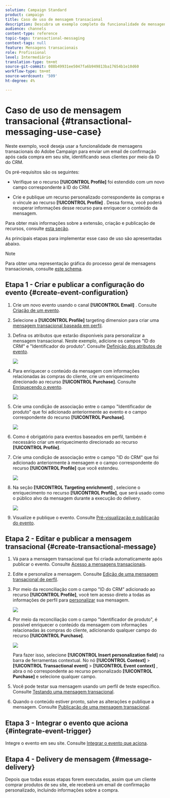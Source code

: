 ```yaml
---
solution: Campaign Standard
product: campaign
title: Caso de uso de mensagem transacional
description: Descubra um exemplo completo da funcionalidade de mensagens transacionais do Adobe Campaign.
audience: channels
content-type: reference
topic-tags: transactional-messaging
context-tags: null
feature: Mensagens transacionais
role: Profissional
level: Intermediário
translation-type: tm+mt
source-git-commit: 088b49931ee5047fa6b949813ba17654b1e10d60
workflow-type: tm+mt
source-wordcount: '509'
ht-degree: 4%

---
```



# Caso de uso de mensagem transacional {#transactional-messaging-use-case}

Neste exemplo, você deseja usar a funcionalidade de mensagens transacionais do Adobe Campaign para enviar um email de confirmação após cada compra em seu site, identificando seus clientes por meio da ID do CRM.

Os pré-requisitos são os seguintes:

* Verifique se o recurso **[!UICONTROL Profile]** foi estendido com um novo campo correspondente à ID do CRM.

* Crie e publique um recurso personalizado correspondente às compras e o vincule ao recurso **[!UICONTROL Profile]** . Dessa forma, você poderá recuperar informações desse recurso para enriquecer o conteúdo da mensagem.

Para obter mais informações sobre a extensão, criação e publicação de recursos, consulte [esta seção](../../developing/using/key-steps-to-add-a-resource.md).

As principais etapas para implementar esse caso de uso são apresentadas abaixo.

>[!NOTE]
>
>Para obter uma representação gráfica do processo geral de mensagens transacionais, consulte [este schema](../../channels/using/getting-started-with-transactional-msg.md#key-steps).

## Etapa 1 - Criar e publicar a configuração do evento {#create-event-configuration}

1. Crie um novo evento usando o canal **[!UICONTROL Email]** . Consulte [Criação de um evento](../../channels/using/configuring-transactional-event.md#creating-an-event).

1. Selecione a **[!UICONTROL Profile]** targeting dimension para criar uma [mensagem transacional baseada em perfil](../../channels/using/configuring-transactional-event.md#profile-based-transactional-messages).

1. Defina os atributos que estarão disponíveis para personalizar a mensagem transacional. Neste exemplo, adicione os campos &quot;ID do CRM&quot; e &quot;Identificador do produto&quot;. Consulte [Definição dos atributos de evento](../../channels/using/configuring-transactional-event.md#defining-the-event-attributes).

   ![](assets/message-center_usecase1.png)

1. Para enriquecer o conteúdo da mensagem com informações relacionadas às compras do cliente, crie um enriquecimento direcionado ao recurso **[!UICONTROL Purchase]**. Consulte [Enriquecendo o evento](../../channels/using/configuring-transactional-event.md#enriching-the-transactional-message-content).

   ![](assets/message-center_usecase2.png)

1. Crie uma condição de associação entre o campo &quot;Identificador de produto&quot; que foi adicionado anteriormente ao evento e o campo correspondente do recurso **[!UICONTROL Purchase]**.

   ![](assets/message-center_usecase3.png)

1. Como é obrigatório para eventos baseados em perfil, também é necessário criar um enriquecimento direcionado ao recurso **[!UICONTROL Profile]**.

1. Crie uma condição de associação entre o campo &quot;ID do CRM&quot; que foi adicionado anteriormente à mensagem e o campo correspondente do recurso **[!UICONTROL Profile]** que você estendeu. <!--What's the purpose to have created a CRM ID for this event and to have the CRM ID as a join condition? could it be any other field provided you created it in the event?-->

   ![](assets/message-center_usecase4.png)

1. Na seção **[!UICONTROL Targeting enrichment]** , selecione o enriquecimento no recurso **[!UICONTROL Profile]**, que será usado como o público alvo da mensagem durante a execução do delivery.

   ![](assets/message-center_usecase5.png)

1. Visualize e publique o evento. Consulte [Pré-visualização e publicação do evento](../../channels/using/publishing-transactional-event.md#previewing-and-publishing-the-event).

## Etapa 2 - Editar e publicar a mensagem transacional {#create-transactional-message}

1. Vá para a mensagem transacional que foi criada automaticamente após publicar o evento. Consulte [Acesso a mensagens transacionais](../../channels/using/editing-transactional-message.md#accessing-transactional-messages).

1. Edite e personalize a mensagem. Consulte [Edição de uma mensagem transacional de perfil](../../channels/using/editing-transactional-message.md#editing-profile-transactional-message).

1. Por meio da reconciliação com o campo &quot;ID do CRM&quot; adicionado ao recurso **[!UICONTROL Profile]**, você tem acesso direto a todas as informações de perfil para [personalizar](../../designing/using/personalization.md#inserting-a-personalization-field) sua mensagem.

   ![](assets/message-center_usecase6.png)

1. Por meio da reconciliação com o campo &quot;Identificador de produto&quot;, é possível enriquecer o conteúdo da mensagem com informações relacionadas às compras do cliente, adicionando qualquer campo do recurso **[!UICONTROL Purchase]**.

   ![](assets/message-center_usecase7.png)

   Para fazer isso, selecione **[!UICONTROL Insert personalization field]** na barra de ferramentas contextual. No nó **[!UICONTROL Context]** > **[!UICONTROL Transactional event]** > **[!UICONTROL Event context]** , abra o nó correspondente ao recurso personalizado **[!UICONTROL Purchase]** e selecione qualquer campo.

1. Você pode testar sua mensagem usando um perfil de teste específico. Consulte [Testando uma mensagem transacional](../../channels/using/testing-transactional-message.md#testing-a-transactional-message).

1. Quando o conteúdo estiver pronto, salve as alterações e publique a mensagem. Consulte [Publicação de uma mensagem transacional](../../channels/using/publishing-transactional-message.md#publishing-a-transactional-message).

## Etapa 3 - Integrar o evento que aciona {#integrate-event-trigger}

Integre o evento em seu site. Consulte [Integrar o evento que aciona](../../channels/using/getting-started-with-transactional-msg.md#integrate-event-trigger).

## Etapa 4 - Delivery de mensagem {#message-delivery}

Depois que todas essas etapas forem executadas, assim que um cliente comprar produtos de seu site, ele receberá um email de confirmação personalizado, incluindo informações sobre a compra.
